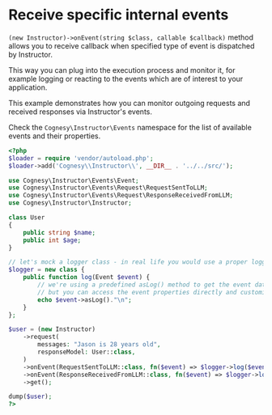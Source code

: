 # Receive specific internal events

`(new Instructor)->onEvent(string $class, callable $callback)` method allows
you to receive callback when specified type of event is dispatched by Instructor.

This way you can plug into the execution process and monitor it, for example logging
or reacting to the events which are of interest to your application.

This example demonstrates how you can monitor outgoing requests and received responses
via Instructor's events.

Check the `Cognesy\Instructor\Events` namespace for the list of available events
and their properties.

```php
<?php
$loader = require 'vendor/autoload.php';
$loader->add('Cognesy\\Instructor\\', __DIR__ . '../../src/');

use Cognesy\Instructor\Events\Event;
use Cognesy\Instructor\Events\Request\RequestSentToLLM;
use Cognesy\Instructor\Events\Request\ResponseReceivedFromLLM;
use Cognesy\Instructor\Instructor;

class User
{
    public string $name;
    public int $age;
}

// let's mock a logger class - in real life you would use a proper logger, e.g. Monolog
$logger = new class {
    public function log(Event $event) {
        // we're using a predefined asLog() method to get the event data,
        // but you can access the event properties directly and customize the output
        echo $event->asLog()."\n";
    }
};

$user = (new Instructor)
    ->request(
        messages: "Jason is 28 years old",
        responseModel: User::class,
    )
    ->onEvent(RequestSentToLLM::class, fn($event) => $logger->log($event))
    ->onEvent(ResponseReceivedFromLLM::class, fn($event) => $logger->log($event))
    ->get();

dump($user);
?>
```
